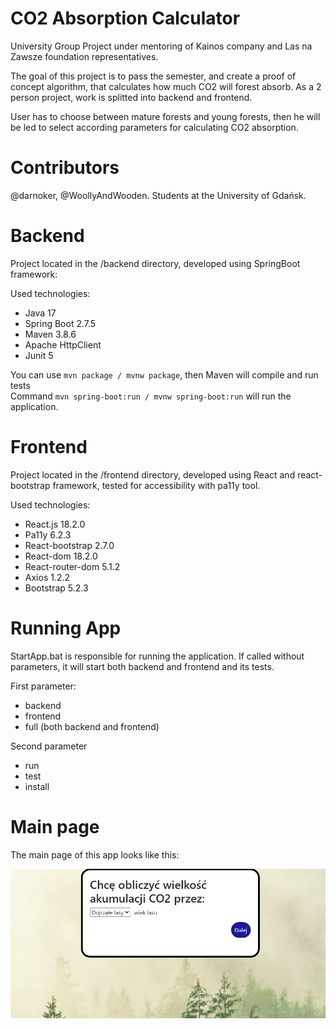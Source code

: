 # CO2 Absorption Calculator
University Group Project under mentoring of Kainos company and Las na Zawsze foundation representatives.

The goal of this project is to pass the semester, and create a proof of concept algorithm, that calculates how much CO2 will forest absorb. As a 2 person project, work is splitted into backend and frontend.

User has to choose between mature forests and young forests, then he will be led to select according parameters for calculating CO2 absorption.

# Contributors

@darnoker, @WoollyAndWooden. Students at the University of Gdańsk.

# Backend

Project located in the /backend directory, developed using SpringBoot framework:

Used technologies: <br />
- Java 17 
- Spring Boot 2.7.5 
- Maven 3.8.6 
- Apache HttpClient
- Junit 5 <br />

You can use `mvn package / mvnw package`, then Maven will compile and run tests <br />
Command `mvn spring-boot:run / mvnw spring-boot:run` will run the application. 

# Frontend

Project located in the /frontend directory, developed using React and react-bootstrap framework, tested for accessibility with pa11y tool.

Used technologies: <br />
- React.js 18.2.0 
- Pa11y 6.2.3
- React-bootstrap 2.7.0
- React-dom 18.2.0
- React-router-dom 5.1.2
- Axios 1.2.2
- Bootstrap 5.2.3

# Running App

StartApp.bat is responsible for running the application. If called without parameters, it will start both backend and frontend and its tests.

First parameter:

- backend
- frontend
- full (both backend and frontend)

Second parameter

- run
- test
- install


# Main page
The main page of this app looks like this:

![alt text](main.png)
